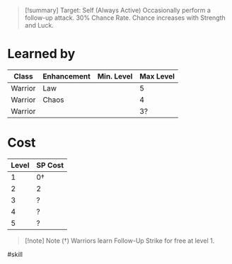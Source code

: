 > [!summary]
>Target: Self (Always Active)
>Occasionally perform a follow-up attack.
>30% Chance Rate.
>Chance increases with Strength and Luck.
# Learned by
| Class   | Enhancement | Min. Level | Max Level |
| ------- | ----------- | ---------- | --------- |
| Warrior | Law         |            | 5         |
| Warrior | Chaos       |            | 4         |
| Warrior |             |            | 3?        | 
# Cost
| Level | SP Cost |
| ----- | ------- |
| 1     | 0†      |
| 2     | 2       |
| 3     | ?       |
| 4     | ?       |
| 5     | ?       |

> [!note] Note (†)
> Warriors learn Follow-Up Strike for free at level 1.

#skill 